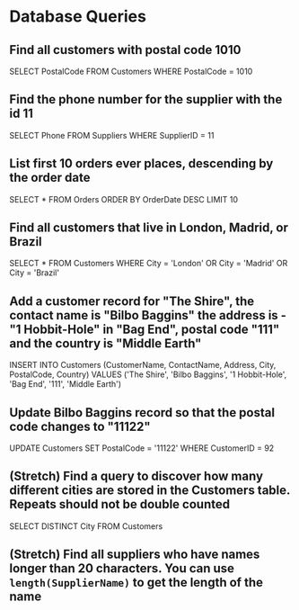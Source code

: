 # Database Queries

## Find all customers with postal code 1010

SELECT PostalCode FROM Customers WHERE PostalCode = 1010

## Find the phone number for the supplier with the id 11

SELECT Phone FROM Suppliers WHERE SupplierID = 11

## List first 10 orders ever places, descending by the order date

SELECT \* FROM Orders ORDER BY OrderDate DESC LIMIT 10

## Find all customers that live in London, Madrid, or Brazil

SELECT \* FROM Customers WHERE City = 'London' OR City = 'Madrid' OR City = 'Brazil'

## Add a customer record for "The Shire", the contact name is "Bilbo Baggins" the address is -"1 Hobbit-Hole" in "Bag End", postal code "111" and the country is "Middle Earth"

INSERT INTO Customers (CustomerName, ContactName, Address, City, PostalCode, Country) VALUES ('The Shire', 'Bilbo Baggins', '1 Hobbit-Hole', 'Bag End', '111', 'Middle Earth')

## Update Bilbo Baggins record so that the postal code changes to "11122"

UPDATE Customers SET PostalCode = '11122' WHERE CustomerID = 92

## (Stretch) Find a query to discover how many different cities are stored in the Customers table. Repeats should not be double counted

SELECT DISTINCT City FROM Customers

## (Stretch) Find all suppliers who have names longer than 20 characters. You can use `length(SupplierName)` to get the length of the name
